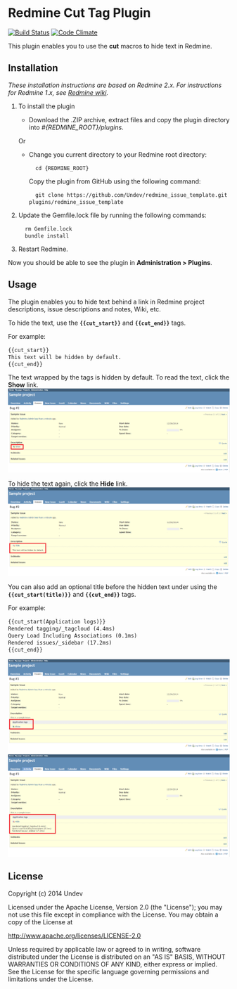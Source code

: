 # Redmine Cut Tag Plugin

[![Build Status](https://travis-ci.org/Undev/redmine_cut_tag.png)](https://travis-ci.org/Undev/redmine_cut_tag)
[![Code Climate](https://codeclimate.com/github/Undev/redmine_cut_tag.png)](https://codeclimate.com/github/Undev/redmine_cut_tag)

This plugin enables you to use the **cut** macros to hide text in Redmine.

## Installation

*These installation instructions are based on Redmine 2.x. For instructions for Redmine 1.x, see [Redmine wiki](http://www.redmine.org/projects/redmine/wiki/Plugins).*

1. To install the plugin
    * Download the .ZIP archive, extract files and copy the plugin directory into *#{REDMINE_ROOT}/plugins*.
    
    Or

    * Change you current directory to your Redmine root directory:  

            cd {REDMINE_ROOT}
 
      Copy the plugin from GitHub using the following command:

            git clone https://github.com/Undev/redmine_issue_template.git plugins/redmine_issue_template

2. Update the Gemfile.lock file by running the following commands:  

         rm Gemfile.lock  
         bundle install

3. Restart Redmine.

Now you should be able to see the plugin in **Administration > Plugins**.

## Usage

The plugin enables you to hide text behind a link in Redmine project descriptions, issue descriptions and notes, Wiki, etc.

To hide the text, use the **``{{cut_start}}``** and **``{{cut_end}}``** tags.

For example:

    {{cut_start}}
    This text will be hidden by default.
    {{cut_end}}

The text wrapped by the tags is hidden by default. To read the text, click the **Show** link. 
![hidden text](cut_tag_1.PNG)

To hide the text again, click the **Hide** link.  
![visible text](cut_tag_2.PNG)

You can also add an optional title before the hidden text under using the **``{{cut_start(title)}}``** and **``{{cut_end}}``** tags.

For example:

    {{cut_start(Application logs)}}
    Rendered tagging/_tagcloud (4.4ms)
    Query Load Including Associations (0.1ms)
    Rendered issues/_sidebar (17.2ms)
    {{cut_end}}

![text hidden under title](cut_tag_3.PNG)  
![text displayed under title](cut_tag_4.PNG)  

## License

Copyright (c) 2014 Undev

Licensed under the Apache License, Version 2.0 (the "License");
you may not use this file except in compliance with the License.
You may obtain a copy of the License at

http://www.apache.org/licenses/LICENSE-2.0

Unless required by applicable law or agreed to in writing, software
distributed under the License is distributed on an "AS IS" BASIS,
WITHOUT WARRANTIES OR CONDITIONS OF ANY KIND, either express or implied.
See the License for the specific language governing permissions and
limitations under the License.
